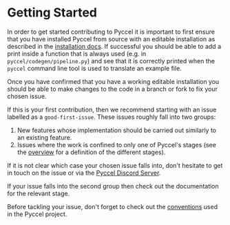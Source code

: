 # Getting Started

In order to get started contributing to Pyccel it is important to first ensure that you have installed Pyccel from source with an editable installation as described in the [installation docs](../docs/installation.md#editable-installation-from-source).
If successful you should be able to add a print inside a function that is always used (e.g. in `pyccel/codegen/pipeline.py`) and see that it is correctly printed when the `pyccel` command line tool is used to translate an example file.

Once you have confirmed that you have a working editable installation you should be able to make changes to the code in a branch or fork to fix your chosen issue.

If this is your first contribution, then we recommend starting with an issue labelled as a `good-first-issue`. These issues roughly fall into two groups:

1.  New features whose implementation should be carried out similarly to an existing feature.
2.  Issues where the work is confined to only one of Pyccel's stages (see the [overview](./overview.md) for a definition of the different stages).

If it is not clear which case your chosen issue falls into, don't hesitate to get in touch on the issue or via the [Pyccel Discord Server](https://discord.gg/2Q6hwjfFVb).

If your issue falls into the second group then check out the documentation for the relevant stage.

Before tackling your issue, don't forget to check out the [conventions](./development_conventions.md) used in the Pyccel project.
